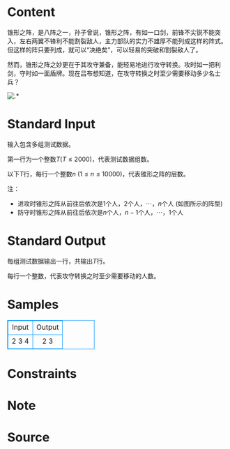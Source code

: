 
# Content

锥形之阵，是八阵之一，孙子曾说，锥形之阵，有如一口剑，前锋不尖锐不能突入，左右两翼不锋利不能割裂敌人，主力部队的实力不雄厚不能列成这样的阵式。但这样的阵只要列成，就可以“决绝矣”，可以轻易的突破和割裂敌人了。

然而，锥形之阵之妙更在于其攻守兼备，能轻易地进行攻守转换。攻时如一把利剑，守时如一面盾牌。现在吕布想知道，在攻守转换之时至少需要移动多少名士兵？

![.*](/source/lutece/zhui-xing-zhi-zhen-zhi-bian-zhen/img/aHR0cHM6Ly9hY20udWVzdGMuZWR1LmNuL21lZGlhL2ltYWdlL3Byb2JsZW0vMTY1LzIwMTQwMjAyMjI1MjEyNDg0MjUucG5n.png)

# Standard Input

输入包含多组测试数据。

第一行为一个整数$T$($T\leq 2000$)，代表测试数据组数。

以下$T$行，每行一个整数$n$ ($1\leq n\leq 10000$)，代表锥形之阵的层数。

注：
* 进攻时锥形之阵从前往后依次是$1$个人，$2$个人，$\cdots$，$n$个人 (如图所示的阵型)
* 防守时锥形之阵从前往后依次是$n$个人，$n-1$个人，$\cdots$，$1$个人

# Standard Output

每组测试数据输出一行，共输出$T$行。

每行一个整数，代表攻守转换之时至少需要移动的人数。

# Samples

<style>
        table,table tr th, table tr td { border:1px solid #0094ff; }
        table { width: 200px; min-height: 25px; line-height: 25px; text-align: center; border-collapse: collapse;}   
    </style>
<table>
	<tr>
		<td>Input</td>
		<td>Output</td>
	</tr>
<tr><td>2
3
4</td><td>2
3</td></tr></table>


# Constraints



# Note



# Source


